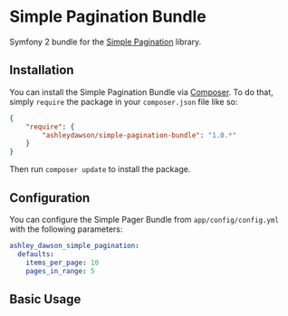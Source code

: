 Simple Pagination Bundle
========================

Symfony 2 bundle for the [Simple Pagination](https://github.com/AshleyDawson/SimplePagination) library.

Installation
------------

You can install the Simple Pagination Bundle via [Composer](https://getcomposer.org/). To do that, simply `require` the 
package in your `composer.json` file like so:

```json
{
    "require": {
        "ashleydawson/simple-pagination-bundle": "1.0.*"
    }
}
```

Then run `composer update` to install the package.

Configuration
-------------

You can configure the Simple Pager Bundle from `app/config/config.yml` with the following parameters:

```yml
ashley_dawson_simple_pagination:
  defaults:
    items_per_page: 10
    pages_in_range: 5
```

Basic Usage
-----------
